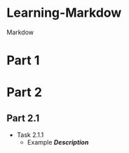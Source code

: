 # Learning-Markdow
 Markdow


# Part 1
# Part 2
 ## Part 2.1
+ Task 2.1.1
  + Example
  ***_Description_***
